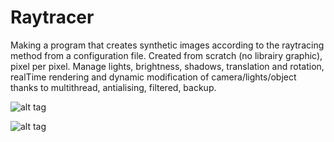 # Raytracer
Making a program that creates synthetic images according to the raytracing method from a configuration file.
Created from scratch (no librairy graphic), pixel per pixel.
Manage lights, brightness, shadows, translation and rotation, realTime rendering and dynamic modification of camera/lights/object thanks to multithread, antialising, filtered, backup.

![alt tag](https://raw.githubusercontent.com/usernameHed/Raytracer/master/RaytracerPres.gif)


![alt tag](https://raw.githubusercontent.com/usernameHed/Raytracer/master/Raytracer.gif)